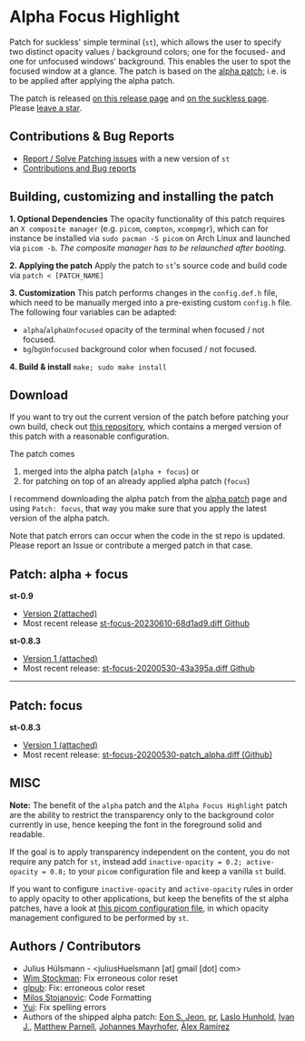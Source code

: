 Alpha Focus Highlight
=====================
Patch for suckless' simple terminal (`st`), which allows the user to specify two distinct opacity values / background colors; one for the focused- and one for unfocused windows' background.
This enables the user to spot the focused window at a glance.
The patch is based on the [alpha patch](https://st.suckless.org/patches/alpha/); i.e. is to be
applied after applying the alpha patch.

The patch is released [on this release page](https://github.com/juliusHuelsmann/st/releases) and
[on the suckless page](https://st.suckless.org/patches/alpha_focus_highlight/).
Please [leave a star](https://github.com/juliusHuelsmann/st-focus).

Contributions & Bug Reports
---------------------------
* [Report / Solve Patching issues](https://github.com/juliusHuelsmann/st) with a new version of `st`
* [Contributions and Bug reports](https://github.com/juliusHuelsmann/st-focus)

Building, customizing and installing the patch
----------------------------------------------
**1. Optional Dependencies**
The opacity functionality of this patch requires an `X composite manager` (e.g. `picom`, `compton`,
`xcompmgr`), which can for instance be installed via `sudo pacman -S picom` on Arch Linux and
launched via `picom -b`.  *The composite manager has to be relaunched after booting*.

**2. Applying the patch**
Apply the patch to `st`'s source code and build code via `patch < [PATCH_NAME]`

**3. Customization**
This patch performs changes in the `config.def.h` file, which need to be manually merged into a
pre-existing custom `config.h` file. The following four variables can be adapted:
- `alpha`/`alphaUnfocused` opacity of the terminal when focused / not focused.
- `bg`/`bgUnfocused` background color when focused / not focused.

**4. Build & install** `make; sudo make install`

Download
--------
If you want to try out the current version of the patch before patching your own build,
check out [this repository](https://github.com/juliusHuelsmann/st), which contains a
merged version of this patch with a reasonable configuration.

The patch comes
1. merged into the alpha patch (`alpha + focus`) or
2. for patching on top of an already applied alpha patch (`focus`)

I recommend downloading the alpha patch from the
[alpha patch](https://st.suckless.org/patches/alpha/) page and using `Patch: focus`, that way you
make sure that you apply the latest version of the alpha patch.

Note that patch errors can occur when the code in the st repo is updated.
Please report an Issue or contribute a merged patch in that case.

Patch: alpha + focus
--------------------

**st-0.9**
- [Version 2(attached)](st-focus-20230610-68d1ad9.diff)
- Most recent release [st-focus-20230610-68d1ad9.diff Github](https://github.com/juliusHuelsmann/st/releases/download/alpha_09/st-focus-20230610-68d1ad9.diff)

**st-0.8.3**
- [Version 1 (attached)](st-focus-20200731-43a395a.diff)
- Most recent release: [st-focus-20200530-43a395a.diff Github](https://github.com/juliusHuelsmann/st/releases/download/v2/st-focus-20200731-43a395a.diff)

---

Patch: focus
------------

**st-0.8.3**
- [Version 1 (attached)](st-focus-20200731-patch_alpha.diff)
- Most recent release: [st-focus-20200530-patch_alpha.diff (Github)](https://github.com/juliusHuelsmann/st/releases/download/v2/st-focus-20200731-patch_alpha.diff)


MISC
----
**Note:** The benefit of the `alpha` patch and the `Alpha Focus Highlight` patch are the ability to
restrict the transparency only to the background color currently in use, hence keeping the font in
the foreground solid and readable.

If the goal is to apply transparency independent on the content, you do not require any patch for
`st`, instead add
`
inactive-opacity = 0.2;
active-opacity = 0.8;
`
to your `picom` configuration file and keep a vanilla `st` build.

If you want to configure `inactive-opacity` and `active-opacity` rules in order to apply opacity to
other applications, but keep the benefits of the st alpha patches, have a look at
[this picom configuration
file](https://github.com/juliusHuelsmann/Config/blob/master/.config/picom/picom.conf),
in which opacity management configured to be performed by `st`.

Authors / Contributors
----------------------
* Julius Hülsmann - <juliusHuelsmann [at] gmail [dot] com>
* [Wim Stockman](https://github.com/wimstockman): Fix erroneous color reset
* [glpub](https://github.com/glpub): Fix: erroneous color reset
* [Milos Stojanovic](https://github.com/M4444): Code Formatting
* [Yui](https://github.com/yuwui): Fix spelling errors
* Authors of the shipped alpha patch: [Eon S. Jeon](mailto:esjeon@hyunmu.am), [pr](mailto:protodev@gmx.net), [Laslo Hunhold](mailto:dev@frign.de), [Ivan J.](mailto:parazyd@dyne.org), [Matthew Parnell](mailto:matt@parnmatt.co.uk), [Johannes Mayrhofer](mailto:jm.spam@gmx.net), [Àlex Ramírez](mailto:aramirez@posteo.net)
